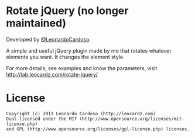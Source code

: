 Rotate jQuery (no longer maintained)
=============

Developed by <a href='https://github.com/LeonardoCardoso' target='_blank'>@LeonardoCardoso</a>. 

A simple and useful jQuery plugin made by me that rotates whatever elements you want. It changes the element style.

For more details, see examples and know the parameters, visit http://lab.leocardz.com/rotate-jquery/




License
=================================

	Copyright (c) 2013 Leonardo Cardoso (http://leocardz.com)
	Dual licensed under the MIT (http://www.opensource.org/licenses/mit-license.php)
	and GPL (http://www.opensource.org/licenses/gpl-license.php) licenses.
